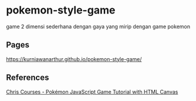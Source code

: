 # pokemon-style-game
game 2 dimensi sederhana dengan gaya yang mirip dengan game pokemon

## Pages
https://kurniawanarthur.github.io/pokemon-style-game/

## References
[Chris Courses - Pokémon JavaScript Game Tutorial with HTML Canvas](https://youtu.be/yP5DKzriqXA?si=eXRYjcZMjtUm9VFj)
